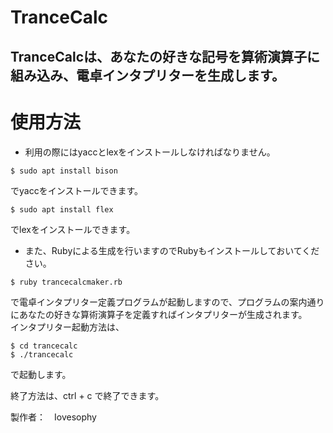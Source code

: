 # TranceCalc

## TranceCalcは、あなたの好きな記号を算術演算子に組み込み、電卓インタプリターを生成します。  

# 使用方法
  
* 利用の際にはyaccとlexをインストールしなければなりません。  

```
$ sudo apt install bison
```  
でyaccをインストールできます。

```
$ sudo apt install flex
``` 
でlexをインストールできます。  

* また、Rubyによる生成を行いますのでRubyもインストールしておいてください。  

```
$ ruby trancecalcmaker.rb
```
で電卓インタプリター定義プログラムが起動しますので、プログラムの案内通りにあなたの好きな算術演算子を定義すればインタプリターが生成されます。  
インタプリター起動方法は、  

```
$ cd trancecalc
$ ./trancecalc
```
で起動します。  

終了方法は、ctrl + c で終了できます。  
  
製作者：　Iovesophy
